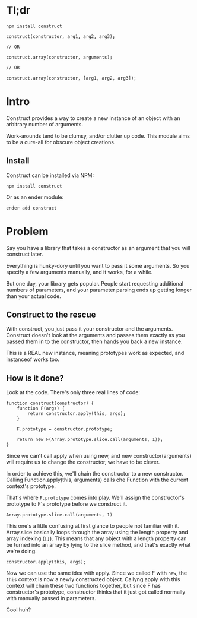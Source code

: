 Tl;dr
=====

`npm install construct`

	construct(constructor, arg1, arg2, arg3);

	// OR

	construct.array(constructor, arguments);

	// OR

	construct.array(constructor, [arg1, arg2, arg3]);

Intro
=====

Construct provides a way to create a new instance of an object with an arbitrary number of arguments.

Work-arounds tend to be clumsy, and/or clutter up code.  This module aims to be a cure-all for obscure object creations.

Install
-------

Construct can be installed via NPM:

`npm install construct`

Or as an ender module:

`ender add construct`

Problem
=======

Say you have a library that takes a constructor as an argument that you will construct later.

Everything is hunky-dory until you want to pass it some arguments. So you specify a few arguments manually, and it works, for a while.

But one day, your library gets popular. People start requesting additional numbers of parameters, and your parameter parsing ends up getting longer than your actual code.

Construct to the rescue
-----------------------

With construct, you just pass it your constructor and the arguments. Construct doesn't look at the arguments and passes them exactly as you passed them in to the constructor, then hands you back a new instance.

This is a REAL new instance, meaning prototypes work as expected, and instanceof works too.

How is it done?
---------------

Look at the code. There's only three real lines of code:

	function construct(constructor) {
		function F(args) {
			return constructor.apply(this, args);
		}

		F.prototype = constructor.prototype;

		return new F(Array.prototype.slice.call(arguments, 1));
	}

Since we can't call apply when using new, and new constructor(arguments) will require us to change the constructor, we have to be clever.

In order to achieve this, we'll chain the constructor to a new constructor. Calling Function.apply(this, arguments) calls che Function with the current context's prototype.

That's where `F.prototype` comes into play. We'll assign the constructor's prototype to F's prototype before we construct it.

`Array.prototype.slice.call(arguments, 1)`

This one's a little confusing at first glance to people not familiar with it. Array.slice basically loops through the array using the length property and array indexing (`[]`). This means that any object with a length property can be turned into an array by lying to the slice method, and that's exactly what we're doing.

`constructor.apply(this, args);`

Now we can use the same idea with apply. Since we called F with `new`, the `this` context is now a newly constructed object. Callyng apply with this context will chain these two functions together, but since F has constructor's prototype, constructor thinks that it just got called normally with manually passed in parameters.

Cool huh?
